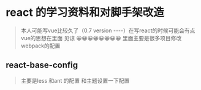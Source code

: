 # react 的学习资料和对脚手架改造
> 本人可能写vue比较久了（0.7 version ----）在写react的时候可能会有点vue的思想在里面 见谅 😀😀😀😀😀😀😀😀
  里面主要是很多项目修改webpack的配置

## react-base-config
> 主要是less 和ant 的配置 和主题设置一下配置
